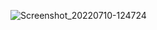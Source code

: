 ![Screenshot_20220710-124724](https://user-images.githubusercontent.com/58371052/180502274-861b6428-2aee-4878-8fb7-73774e73b651.jpg)

